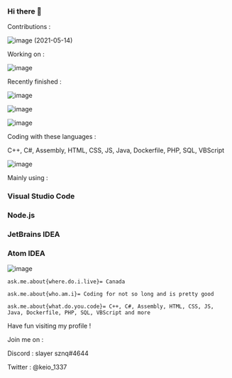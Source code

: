 ### Hi there 👋

Contributions :


![image](https://user-images.githubusercontent.com/73394656/118285879-e7ff4c80-b49f-11eb-9d1a-bf723fa8b04a.png) (2021-05-14)

Working on :



![image](https://user-images.githubusercontent.com/73394656/118285946-f9e0ef80-b49f-11eb-80ac-94980b1883dc.png)



Recently finished :



![image](https://user-images.githubusercontent.com/73394656/118286071-1715be00-b4a0-11eb-8dc4-a7312b5c852d.png)


![image](https://user-images.githubusercontent.com/73394656/118286079-19781800-b4a0-11eb-9f26-892dea4a63a6.png)


![image](https://user-images.githubusercontent.com/73394656/118286090-1b41db80-b4a0-11eb-9d86-ef317fa4114a.png)




Coding with these languages :

C++, C#, Assembly, HTML, CSS, JS, Java, Dockerfile, PHP, SQL, VBScript

![image](https://user-images.githubusercontent.com/73394656/118291455-a07bbf00-b4a5-11eb-8a43-e2dcb6136e40.png)





Mainly using : 


### Visual Studio Code

### Node.js

### JetBrains IDEA

### Atom IDEA

![image](https://user-images.githubusercontent.com/73394656/118291589-c3a66e80-b4a5-11eb-88c7-526dd5e218c5.png)








``ask.me.about{where.do.i.live}= Canada``




``ask.me.about{who.am.i}= Coding for not so long and is pretty good``




``ask.me.about{what.do.you.code}= C++, C#, Assembly, HTML, CSS, JS, Java, Dockerfile, PHP, SQL, VBScript and more``

Have fun visiting my profile !

Join me on :


Discord : slayer sznq#4644


Twitter : @keio_1337

